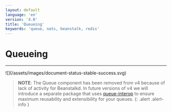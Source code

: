 ```yaml
---
layout: default
language: 'en'
version: '4.0'
title: 'Queueing'
keywords: 'queue, nats, beanstalk, redis'
---
```

# Queueing
<hr/>
![](/assets/images/document-status-stable-success.svg)

> **NOTE**: The Queue component has been removed from v4 because of lack of activity for Beanstalkd. In future versions of v4 we will introduce a separate package that uses [queue-interop](https://github.com/queue-interop) to ensure maximum reusability and extensibility for your queues.
{: .alert .alert-info }